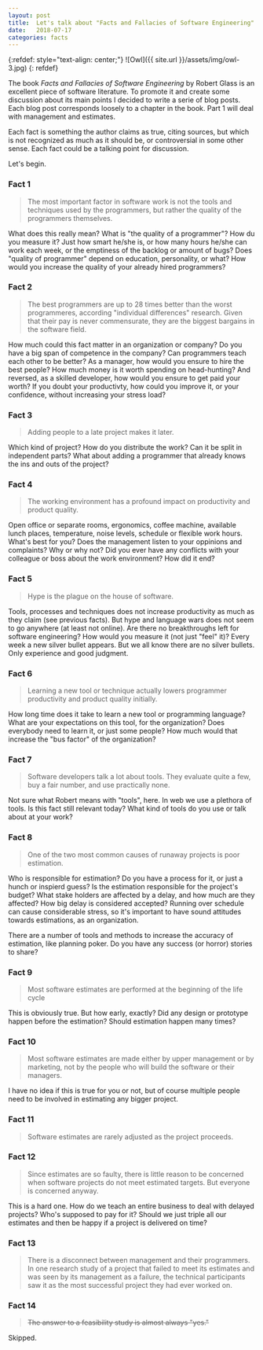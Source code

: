```yaml
---
layout: post
title:  Let's talk about "Facts and Fallacies of Software Engineering" - Part 1
date:   2018-07-17
categories: facts
---
```


{:refdef: style="text-align: center;"}
![Owl]({{ site.url }}/assets/img/owl-3.jpg)
{: refdef}

The book _Facts and Fallacies of Software Engineering_ by Robert Glass is an excellent piece of software literature. To promote it and create some discussion about its main points I decided to write a serie of blog posts. Each blog post corresponds loosely to a chapter in the book. Part 1 will deal with management and estimates.

Each fact is something the author claims as true, citing sources, but which is not recognized as much as it should be, or controversial in some other sense. Each fact could be a talking point for discussion.

Let's begin.

### Fact 1

> The most important factor in software work is not the tools and techniques used by the programmers, but rather the quality of the programmers themselves.

What does this really mean? What is "the quality of a programmer"? How du you measure it? Just how smart he/she is, or how many hours he/she can work each week, or the emptiness of the backlog or amount of bugs?  Does "quality of programmer" depend on education, personality, or what? How would you increase the quality of your already hired programmers?

### Fact 2

> The best programmers are up to 28 times better than the worst programmeres, according "individual differences" research. Given that their pay is never commensurate, they are the biggest bargains in the software field.

How much could this fact matter in an organization or company? Do you have a big span of competence in the company? Can programmers teach each other to be better? As a manager, how would you ensure to hire the best people? How much money is it worth spending on head-hunting? And reversed, as a skilled developer, how would you ensure to get paid your worth? If you doubt your productivty, how could you improve it, or your confidence, without increasing your stress load?

### Fact 3

> Adding people to a late project makes it later.

Which kind of project? How do you distribute the work? Can it be split in independent parts? What about adding a programmer that already knows the ins and outs of the project?

### Fact 4

> The working environment has a profound impact on productivity and product quality.

Open office or separate rooms, ergonomics, coffee machine, available lunch places, temperature, noise levels, schedule or flexible work hours. What's best for you? Does the management listen to your oppinions and complaints? Why or why not? Did you ever have any conflicts with your colleague or boss about the work environment? How did it end?

### Fact 5

> Hype is the plague on the house of software.

Tools, processes and techniques does not increase productivity as much as they claim (see previous facts). But hype and language wars does not seem to go anywhere (at least not online). Are there no breakthroughs left for software engineering? How would you measure it (not just "feel" it)? Every week a new silver bullet appears. But we all know there are no silver bullets. Only experience and good judgment.

### Fact 6

> Learning a new tool or technique actually lowers programmer productivity and product quality initially.

How long time does it take to learn a new tool or programming language? What are your expectations on this tool, for the organization? Does everybody need to learn it, or just some people? How much would that increase the "bus factor" of the organization?

### Fact 7

> Software developers talk a lot about tools. They evaluate quite a few, buy a fair number, and use 
practically none.

Not sure what Robert means with "tools", here. In web we use a plethora of tools. Is this fact still relevant today? What kind of tools do you use or talk about at your work?

### Fact 8

> One of the two most common causes of runaway projects is poor estimation.

Who is responsible for estimation? Do you have a process for it, or just a hunch or inspierd guess? Is the estimation responsible for the project's budget? What stake holders are affected by a delay, and how much are they affected? How big delay is considered accepted? Running over schedule can cause considerable stress, so it's important to have sound attitudes towards estimations, as an organization.

There are a number of tools and methods to increase the accuracy of estimation, like planning poker. Do you have any success (or horror) stories to share?

### Fact 9

> Most software estimates are performed at the beginning of the life cycle

This is obviously true. But how early, exactly? Did any design or prototype happen before the estimation? Should estimation happen many times?

### Fact 10

> Most software estimates are made either by upper management or by marketing, not by the people who will build the software or their managers.

I have no idea if this is true for you or not, but of course multiple people need to be involved in estimating any bigger project.

### Fact 11

> Software estimates are rarely adjusted as the project proceeds.

### Fact 12

> Since estimates are so faulty, there is little reason to be concerned when software projects do not meet estimated targets. But everyone is concerned anyway. 

This is a hard one. How do we teach an entire business to deal with delayed projects? Who's supposed to pay for it? Should we just triple all our estimates and then be happy if a project is delivered on time?

### Fact 13

> There is a disconnect between management and their programmers. In one research study of a project that failed to meet its estimates and was seen by its management as a failure, the technical participants saw it as the most successful project they had ever worked on. 

### Fact 14

> ~~The answer to a feasibility study is almost always "yes."~~

Skipped.
